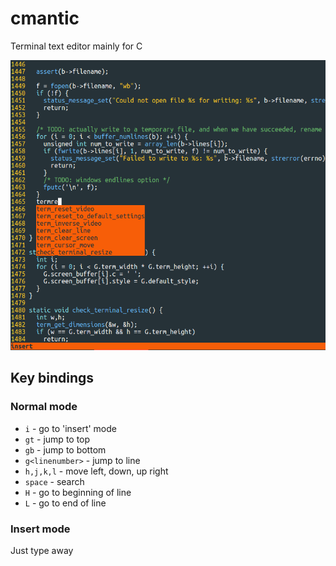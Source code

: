 # cmantic
Terminal text editor mainly for C

![cmantic screenshot](https://raw.githubusercontent.com/cribalik/cmantic/master/screenshot.png)

## Key bindings

### Normal mode
- `i`             - go to 'insert' mode
- `gt`            - jump to top
- `gb`            - jump to bottom
- `g<linenumber>` - jump to line
- `h,j,k,l`       - move left, down, up right
- `space`         - search
- `H`             - go to beginning of line
- `L`             - go to end of line

### Insert mode
Just type away
